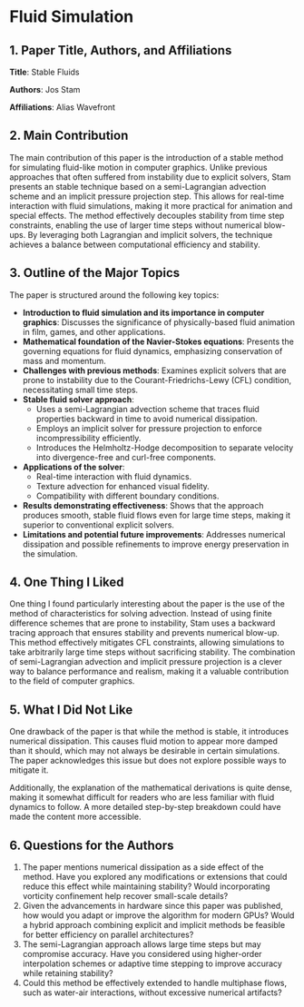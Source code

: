# Fluid Simulation

## 1. Paper Title, Authors, and Affiliations

**Title**: Stable Fluids

**Authors**: Jos Stam

**Affiliations**: Alias Wavefront

## 2. Main Contribution

The main contribution of this paper is the introduction of a stable method for simulating fluid-like motion in computer graphics. Unlike previous approaches that often suffered from instability due to explicit solvers, Stam presents an stable technique based on a semi-Lagrangian advection scheme and an implicit pressure projection step. This allows for real-time interaction with fluid simulations, making it more practical for animation and special effects. The method effectively decouples stability from time step constraints, enabling the use of larger time steps without numerical blow-ups. By leveraging both Lagrangian and implicit solvers, the technique achieves a balance between computational efficiency and stability.

## 3. Outline of the Major Topics

The paper is structured around the following key topics:

- **Introduction to fluid simulation and its importance in computer graphics**: Discusses the significance of physically-based fluid animation in film, games, and other applications.
- **Mathematical foundation of the Navier-Stokes equations**: Presents the governing equations for fluid dynamics, emphasizing conservation of mass and momentum.
- **Challenges with previous methods**: Examines explicit solvers that are prone to instability due to the Courant-Friedrichs-Lewy (CFL) condition, necessitating small time steps.
- **Stable fluid solver approach**:
  - Uses a semi-Lagrangian advection scheme that traces fluid properties backward in time to avoid numerical dissipation.
  - Employs an implicit solver for pressure projection to enforce incompressibility efficiently.
  - Introduces the Helmholtz-Hodge decomposition to separate velocity into divergence-free and curl-free components.
- **Applications of the solver**:
  - Real-time interaction with fluid dynamics.
  - Texture advection for enhanced visual fidelity.
  - Compatibility with different boundary conditions.
- **Results demonstrating effectiveness**: Shows that the approach produces smooth, stable fluid flows even for large time steps, making it superior to conventional explicit solvers.
- **Limitations and potential future improvements**: Addresses numerical dissipation and possible refinements to improve energy preservation in the simulation.

## 4. One Thing I Liked

One thing I found particularly interesting about the paper is the use of the method of characteristics for solving advection. Instead of using finite difference schemes that are prone to instability, Stam uses a backward tracing approach that ensures stability and prevents numerical blow-up. This method effectively mitigates CFL constraints, allowing simulations to take arbitrarily large time steps without sacrificing stability. The combination of semi-Lagrangian advection and implicit pressure projection is a clever way to balance performance and realism, making it a valuable contribution to the field of computer graphics.

## 5. What I Did Not Like

One drawback of the paper is that while the method is stable, it introduces numerical dissipation. This causes fluid motion to appear more damped than it should, which may not always be desirable in certain simulations. The paper acknowledges this issue but does not explore possible ways to mitigate it. 

Additionally, the explanation of the mathematical derivations is quite dense, making it somewhat difficult for readers who are less familiar with fluid dynamics to follow. A more detailed step-by-step breakdown could have made the content more accessible.

## 6. Questions for the Authors

1. The paper mentions numerical dissipation as a side effect of the method. Have you explored any modifications or extensions that could reduce this effect while maintaining stability? Would incorporating vorticity confinement help recover small-scale details?
2. Given the advancements in hardware since this paper was published, how would you adapt or improve the algorithm for modern GPUs? Would a hybrid approach combining explicit and implicit methods be feasible for better efficiency on parallel architectures?
3. The semi-Lagrangian approach allows large time steps but may compromise accuracy. Have you considered using higher-order interpolation schemes or adaptive time stepping to improve accuracy while retaining stability?
4. Could this method be effectively extended to handle multiphase flows, such as water-air interactions, without excessive numerical artifacts?